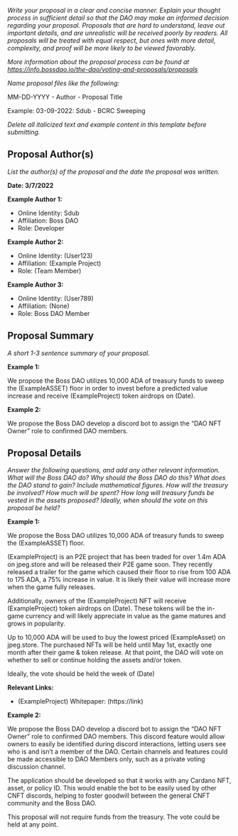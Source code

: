 *Write your proposal in a clear and concise manner. Explain your thought process in sufficient detail so that the DAO may make an informed decision regarding your proposal. Proposals that are hard to understand, leave out important details, and are unrealistic will be received poorly by readers. All proposals will be treated with equal respect, but ones with more detail, complexity, and proof will be more likely to be viewed favorably.*

*More information about the proposal process can be found at https://info.bossdao.io/the-dao/voting-and-proposals/proposals*

*Name proposal files like the following:*

MM-DD-YYYY - Author - Proposal Title

Example: 03-09-2022: Sdub - BCRC Sweeping

*Delete all italicized text and example content in this template before submitting.*

## Proposal Author(s)
*List the author(s) of the proposal and the date the proposal was written.*

**Date: 3/7/2022**

**Example Author 1:**
* Online Identity: Sdub
* Affiliation: Boss DAO
* Role: Developer

**Example Author 2:**
* Online Identity: (User123)
* Affiliation: (Example Project)
* Role: (Team Member)

**Example Author 3:**
* Online Identity: (User789)
* Affiliation: (None)
* Role: Boss DAO Member

## Proposal Summary
*A short 1-3 sentence summary of your proposal.*

**Example 1:**

We propose the Boss DAO utilizes 10,000 ADA of treasury funds to sweep the (ExampleASSET) floor in order to invest before a predicted value increase and receive (ExampleProject) token airdrops on (Date).

**Example 2:**

We propose the Boss DAO develop a discord bot to assign the “DAO NFT Owner” role to confirmed DAO members.


## Proposal Details
*Answer the following questions, and add any other relevant information.
What will the Boss DAO do?
Why should the Boss DAO do this? What does the DAO stand to gain? Include mathematical figures.
How will the treasury be involved? How much will be spent? How long will treasury funds be vested in the assets proposed?
Ideally, when should the vote on this proposal be held?*

**Example 1:**

We propose the Boss DAO utilizes 10,000 ADA of treasury funds to sweep the (ExampleASSET) floor. 

(ExampleProject) is an P2E project that has been traded for over 1.4m ADA on jpeg.store and will be released their P2E game soon. They recently released a trailer for the game which caused their floor to rise from 100 ADA to 175 ADA, a 75% increase in value. It is likely their value will increase more when the game fully releases.

Additionally, owners of the (ExampleProject) NFT will receive (ExampleProject) token airdrops on (Date). These tokens will be the in-game currency and will likely appreciate in value as the game matures and grows in popularity.

Up to 10,000 ADA will be used to buy the lowest priced (ExampleAsset) on jpeg.store. The purchased NFTs will be held until May 1st, exactly one month after their game & token release. At that point, the DAO will vote on whether to sell or continue holding the assets and/or token.
    
Ideally, the vote should be held the week of (Date)

**Relevant Links:**
* (ExampleProject) Whitepaper: (https://link)

**Example 2:**

We propose the Boss DAO develop a discord bot to assign the “DAO NFT Owner” role to confirmed DAO members.
This discord feature would allow owners to easily be identified during discord interactions, letting users see who is and isn’t a member of the DAO. Certain channels and features could be made accessible to DAO Members only, such as a private voting discussion channel.

The application should be developed so that it works with any Cardano NFT, asset, or policy ID. This would enable the bot to be easily used by other CNFT discords, helping to foster goodwill between the general CNFT community and the Boss DAO.

This proposal will not require funds from the treasury. The vote could be held at any point.
